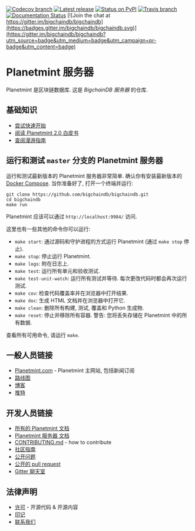 <!---
Copyright © 2020 Interplanetary Database Association e.V.,
Planetmint and IPDB software contributors.
SPDX-License-Identifier: (Apache-2.0 AND CC-BY-4.0)
Code is Apache-2.0 and docs are CC-BY-4.0
--->

<!--- There is no shield to get the latest version
(including pre-release versions) from PyPI,
so show the latest GitHub release instead.
--->

[![Codecov branch](https://img.shields.io/codecov/c/github/bigchaindb/bigchaindb/master.svg)](https://codecov.io/github/bigchaindb/bigchaindb?branch=master)
[![Latest release](https://img.shields.io/github/release/bigchaindb/bigchaindb/all.svg)](https://github.com/bigchaindb/bigchaindb/releases)
[![Status on PyPI](https://img.shields.io/pypi/status/bigchaindb.svg)](https://pypi.org/project/Planetmint/)
[![Travis branch](https://img.shields.io/travis/bigchaindb/bigchaindb/master.svg)](https://travis-ci.com/bigchaindb/bigchaindb)
[![Documentation Status](https://readthedocs.org/projects/bigchaindb-server/badge/?version=latest)](https://docs.bigchaindb.com/projects/server/en/latest/)
[![Join the chat at https://gitter.im/bigchaindb/bigchaindb](https://badges.gitter.im/bigchaindb/bigchaindb.svg)](https://gitter.im/bigchaindb/bigchaindb?utm_source=badge&utm_medium=badge&utm_campaign=pr-badge&utm_content=badge)

# Planetmint 服务器

Planetmint 是区块链数据库. 这是 _BigchainDB 服务器_ 的仓库.

## 基础知识

* [尝试快速开始](https://docs.bigchaindb.com/projects/server/en/latest/quickstart.html)
* [阅读 Planetmint 2.0 白皮书](https://www.bigchaindb.com/whitepaper/)
* [查阅漫游指南](https://www.bigchaindb.com/developers/guide/)

## 运行和测试 `master` 分支的 Planetmint 服务器

运行和测试最新版本的 Planetmint 服务器非常简单. 确认你有安装最新版本的 [Docker Compose](https://docs.docker.com/compose/install/). 当你准备好了, 打开一个终端并运行:

```text
git clone https://github.com/bigchaindb/bigchaindb.git
cd bigchaindb
make run
```

Planetmint 应该可以通过 `http://localhost:9984/` 访问.

这里也有一些其他的命令你可以运行:

* `make start`: 通过源码和守护进程的方式运行 Planetmint (通过 `make stop` 停止).
* `make stop`: 停止运行 Planetmint.
* `make logs`: 附在日志上.
* `make test`: 运行所有单元和验收测试.
* `make test-unit-watch`: 运行所有测试并等待. 每次更改代码时都会再次运行测试.
* `make cov`: 检查代码覆盖率并在浏览器中打开结果.
* `make doc`: 生成 HTML 文档并在浏览器中打开它.
* `make clean`: 删除所有构建, 测试, 覆盖和 Python 生成物.
* `make reset`: 停止并移除所有容器. 警告: 您将丢失存储在 Planetmint 中的所有数据.

查看所有可用命令, 请运行 `make`.

## 一般人员链接

* [Planetmint.com](https://www.bigchaindb.com/) - Planetmint 主网站, 包括新闻订阅
* [路线图](https://github.com/bigchaindb/org/blob/master/ROADMAP.md)
* [博客](https://medium.com/the-bigchaindb-blog)
* [推特](https://twitter.com/Planetmint)

## 开发人员链接

* [所有的 Planetmint 文档](https://docs.bigchaindb.com/en/latest/)
* [Planetmint 服务器 文档](https://docs.bigchaindb.com/projects/server/en/latest/index.html)
* [CONTRIBUTING.md](.github/CONTRIBUTING.md) - how to contribute
* [社区指南](CODE_OF_CONDUCT.md)
* [公开问题](https://github.com/bigchaindb/bigchaindb/issues)
* [公开的 pull request](https://github.com/bigchaindb/bigchaindb/pulls)
* [Gitter 聊天室](https://gitter.im/bigchaindb/bigchaindb)

## 法律声明

* [许可](LICENSES.md) - 开源代码 & 开源内容
* [印记](https://www.bigchaindb.com/imprint/)
* [联系我们](https://www.bigchaindb.com/contact/)
